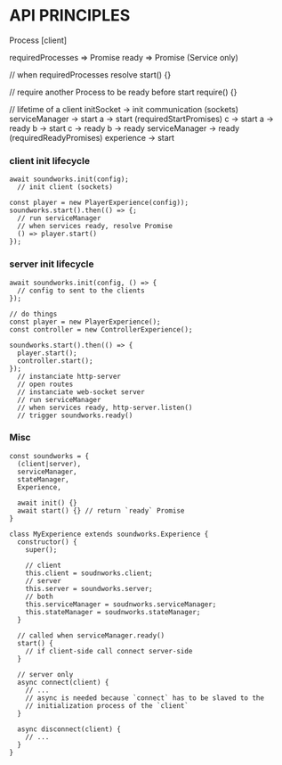 # API PRINCIPLES

Process [client] 

requiredProcesses => Promise
ready => Promise (Service only)

// when requiredProcesses resolve
start() {}

// require another Process to be ready before start 
require() {}


// lifetime of a client
initSocket -> init communication (sockets)
serviceManager -> start
  a -> start (requiredStartPromises)
  c -> start
  a -> ready
  b -> start
  c -> ready
  b -> ready
serviceManager -> ready (requiredReadyPromises)
experience -> start

### client init lifecycle

```
await soundworks.init(config); 
  // init client (sockets)

const player = new PlayerExperience(config));
soundworks.start().then(() => {;
  // run serviceManager
  // when services ready, resolve Promise
  () => player.start()
});
```

### server init lifecycle

```
await soundworks.init(config, () => {
  // config to sent to the clients
});

// do things
const player = new PlayerExperience();
const controller = new ControllerExperience();

soundworks.start().then(() => {
  player.start();
  controller.start();
});
  // instanciate http-server
  // open routes
  // instanciate web-socket server
  // run serviceManager
  // when services ready, http-server.listen()
  // trigger soundworks.ready()
```

### Misc

```
const soundworks = { 
  (client|server), 
  serviceManager, 
  stateManager, 
  Experience,

  await init() {}
  await start() {} // return `ready` Promise
} 
```

```
class MyExperience extends soundworks.Experience {
  constructor() {
    super();

    // client
    this.client = soudnworks.client;
    // server
    this.server = soundworks.server;
    // both
    this.serviceManager = soudnworks.serviceManager;
    this.stateManager = soudnworks.stateManager;
  }

  // called when serviceManager.ready()
  start() {
    // if client-side call connect server-side
  }

  // server only
  async connect(client) {
    // ... 
    // async is needed because `connect` has to be slaved to the 
    // initialization process of the `client`
  }

  async disconnect(client) {
    // ...
  }
}
```
